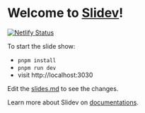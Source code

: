 # Welcome to [Slidev](https://github.com/slidevjs/slidev)!
[![Netlify Status](https://api.netlify.com/api/v1/badges/3fc71248-76ef-45a0-83b7-165ed8c95631/deploy-status)](https://app.netlify.com/sites/jogjajs-reactive-signals/deploys)

To start the slide show:

- `pnpm install`
- `pnpm run dev`
- visit http://localhost:3030

Edit the [slides.md](./slides.md) to see the changes.

Learn more about Slidev on [documentations](https://sli.dev/).
